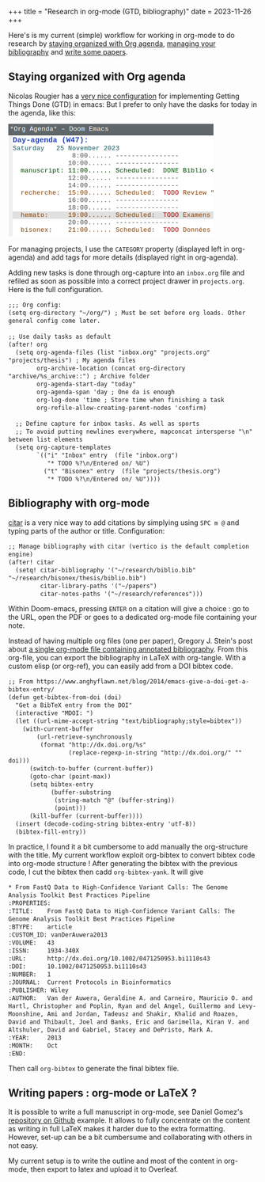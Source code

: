 +++
title = "Research in org-mode (GTD, bibliography)"
date = 2023-11-26
+++

Here's is my current (simple) workflow for working in org-mode to do research by [staying organized with Org agenda](#staying-organized-with-org-agenda), [managing your bibliography](#bibliography-with-org-mode) and [write some papers](#writing-papers-org-mode-or-latex).

## Staying organized with Org agenda
Nicolas Rougier has a [very nice configuration](https://www.labri.fr/perso/nrougier/GTD/index.html) for implementing Getting Things Done (GTD) in emacs: 
But I prefer to only have the dasks for today in the agenda, like this:

![My simple org-agenda](/images/org-agenda.png)

For managing projects, I use the `CATEGORY` property (displayed left in org-agenda) and add tags for more details (displayed right in org-agenda). 

Adding new tasks is done through org-capture into an `inbox.org` file and refiled as soon as possible into a correct project drawer in `projects.org`. Here is the full configuration.
```
;;; Org config:
(setq org-directory "~/org/") ; Must be set before org loads. Other general config come later.

;; Use daily tasks as default
(after! org
  (setq org-agenda-files (list "inbox.org" "projects.org" "projects/thesis") ; My agenda files
        org-archive-location (concat org-directory "archive/%s_archive::") ; Archive folder
        org-agenda-start-day "today"
        org-agenda-span 'day ; One da is enough
        org-log-done 'time ; Store time when finishing a task
        org-refile-allow-creating-parent-nodes 'confirm)

  ;; Define capture for inbox tasks. As well as sports
  ;; To avoid putting newlines everywhere, mapconcat intersperse "\n" between list elements
  (setq org-capture-templates
        `(("i" "Inbox" entry  (file "inbox.org")
           "* TODO %?\n/Entered on/ %U")
          ("t" "Bisonex" entry  (file "projects/thesis.org")
           "* TODO %?\n/Entered on/ %U"))))
```

## Bibliography with org-mode
[citar](https://github.com/emacs-citar/citar) is a very nice way to add citations by simplying using `SPC m @` and typing parts of the author or title. Configuration:

    ;; Manage bibliography with citar (vertico is the default completion engine)
    (after! citar
      (setq! citar-bibliography '("~/research/biblio.bib" "~/research/bisonex/thesis/biblio.bib")
             citar-library-paths '("~/papers")
             citar-notes-paths '("~/research/references")))
Within Doom-emacs, pressing `ENTER` on a citation will give a choice : go to the URL, open the PDF or goes to a dedicated org-mode file containing your note.

Instead of having multiple org files (one per paper), Gregory J. Stein's post about [a single org-mode file containing annotated bibliography](https://cachestocaches.com/2020/3/org-mode-annotated-bibliography/).
From this org-file, you can export the bibliography in LaTeX with org-tangle.
With a custom elisp (or org-ref), you can easily add from a DOI bibtex code. 

    ;; From https://www.anghyflawn.net/blog/2014/emacs-give-a-doi-get-a-bibtex-entry/
    (defun get-bibtex-from-doi (doi)
      "Get a BibTeX entry from the DOI"
      (interactive "MDOI: ")
      (let ((url-mime-accept-string "text/bibliography;style=bibtex"))
        (with-current-buffer
            (url-retrieve-synchronously
             (format "http://dx.doi.org/%s"
                     (replace-regexp-in-string "http://dx.doi.org/" "" doi)))
          (switch-to-buffer (current-buffer))
          (goto-char (point-max))
          (setq bibtex-entry
                (buffer-substring
                 (string-match "@" (buffer-string))
                 (point)))
          (kill-buffer (current-buffer))))
      (insert (decode-coding-string bibtex-entry 'utf-8))
      (bibtex-fill-entry))


In practice, I found it a bit cumbersome to add manually the org-structure with the title. My current workflow exploit org-bibtex to convert bibtex code into org-mode structure ! After generating the bibtex with the previous code, I cut the bibtex then cadd `org-bibtex-yank`. It will give

    * From FastQ Data to High‐Confidence Variant Calls: The Genome Analysis Toolkit Best Practices Pipeline
    :PROPERTIES:
    :TITLE:    From FastQ Data to High‐Confidence Variant Calls: The Genome Analysis Toolkit Best Practices Pipeline
    :BTYPE:    article
    :CUSTOM_ID: vanDerAuwera2013
    :VOLUME:   43
    :ISSN:     1934-340X
    :URL:      http://dx.doi.org/10.1002/0471250953.bi1110s43
    :DOI:      10.1002/0471250953.bi1110s43
    :NUMBER:   1
    :JOURNAL:  Current Protocols in Bioinformatics
    :PUBLISHER: Wiley
    :AUTHOR:   Van der Auwera, Geraldine A. and Carneiro, Mauricio O. and Hartl, Christopher and Poplin, Ryan and del Angel, Guillermo and Levy‐Moonshine, Ami and Jordan, Tadeusz and Shakir, Khalid and Roazen, David and Thibault, Joel and Banks, Eric and Garimella, Kiran V. and Altshuler, David and Gabriel, Stacey and DePristo, Mark A.
    :YEAR:     2013
    :MONTH:    Oct
    :END:

Then call `org-bibtex` to generate the final bibtex file.

## Writing papers : org-mode or LaTeX ?
It is possible to write a full manuscript in org-mode, see Daniel Gomez's [repository on Github](https://github.com/dangom/org-thesis) example.
It allows to fully concentrate on the content as writing in full LaTeX makes it harder due to the extra formatting. However, set-up can be a bit cumbersume and collaborating with others in not easy.

My current setup is to write the outline and most of the content in org-mode, then export to latex and upload it to Overleaf.

